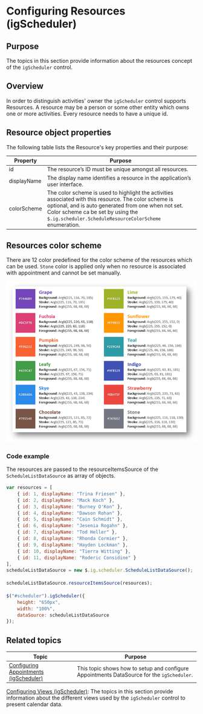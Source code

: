 ﻿<!--
|metadata|
{
    "fileName": "igscheduler-configure-resources",
    "controlName": "igScheduler",
    "tags": ["resources"]
}
|metadata|
-->

# Configuring Resources (igScheduler)


## Purpose

The topics in this section provide information about the resources concept of the `igScheduler` control.

## Overview

In order to distinguish activities' owner the `igScheduler` control supports Resources. A resource may be a person or some other entity which owns one or more activities. Every resource needs to have a unique id.

## Resource object properties

The following table lists the Resource's key properties and their purpose:

Property |	Purpose
---|---
id | The resource’s ID must be unique amongst all resources.
displayName | The display name identifies a resource in the application’s user interface.
colorScheme | The color scheme is used to highlight the activities associated with this resource. The color scheme is optional, and is auto generated from one when not set. Color scheme ca be set by using the `$.ig.scheduler.ScheduleResourceColorScheme` enumeration.

## Resources color scheme
There are 12 color predefined for the color scheme of the resources which can be used. `Stone` color is applied only when no resource is associated with appointment and cannot be set manually. 

![Resources color scheme](../images/preDefinedColors.png)

### Code example

The resources are passed to the resourceItemsSource of the `ScheduleListDataSource` as array of objects. 

```javascript
var resources = [
	{ id: 1, displayName: "Trina Friesen" },
	{ id: 2, displayName: "Mack Koch" },
	{ id: 3, displayName: "Burney O'Kon" },
	{ id: 4, displayName: "Dawson Rohan" },
	{ id: 5, displayName: "Cain Schmidt" },
	{ id: 6, displayName: "Jesenia Rogahn" },
	{ id: 7, displayName: "Tod Heller" },
	{ id: 8, displayName: "Rhonda Cormier" },
	{ id: 9, displayName: "Hayden Lockman" },
	{ id: 10, displayName: "Tierra Witting" },
	{ id: 11, displayName: "Roderic Considine" }
],
scheduleListDataSource = new $.ig.scheduler.ScheduleListDataSource();

scheduleListDataSource.resourceItemsSource(resources);

$("#scheduler").igScheduler({
    height: "650px",
    width: "100%",
    dataSource: scheduleListDataSource
});

```

## Related topics

Topic | Purpose
---|---
[Configuring Appointments (igScheduler)](igScheduler-Configure-Appointments.html) | This topic shows how to setup and configure Appointments DataSource for the `igScheduler`.
[Configuring Views (igScheduler)](igScheduler-Configure-Views.html): The topics in this section provide information about the different views used by the  `igScheduler` control to present calendar data.